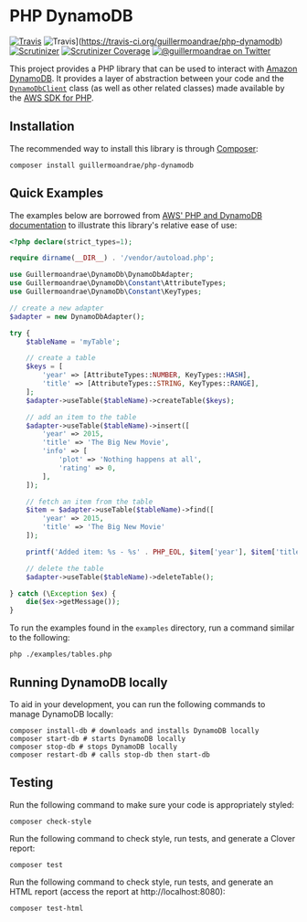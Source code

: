 # PHP DynamoDB
[![Travis](https://img.shields.io/travis/guillermoandrae/php-dynamodb.svg?style=flat-square)](https://travis-ci.org/guillermoandrae/php-dynamodb) ![Travis](https://img.shields.io/travis/php-v/guillermoandrae/php-dynamodb.svg?style=flat-square)](https://travis-ci.org/guillermoandrae/php-dynamodb) [![Scrutinizer](https://img.shields.io/scrutinizer/g/guillermoandrae/php-dynamodb.svg?style=flat-square)](https://scrutinizer-ci.com/g/guillermoandrae/php-dynamodb/) [![Scrutinizer Coverage](https://img.shields.io/scrutinizer/coverage/g/guillermoandrae/php-dynamodb.svg?style=flat-square)](https://scrutinizer-ci.com/g/guillermoandrae/php-dynamodb/)
 [![@guillermoandrae on Twitter](http://img.shields.io/badge/twitter-%40guillermoandrae-blue.svg?style=flat-square)](https://twitter.com/guillermoandrae)

This project provides a PHP library that can be used to interact with [Amazon DynamoDB](https://aws.amazon.com/dynamodb/). It provides a layer of abstraction between your code and the [`DynamoDbClient`](https://docs.aws.amazon.com/aws-sdk-php/v3/api/class-Aws.DynamoDb.DynamoDbClient.html) class (as well as other related classes) made available by the [AWS SDK for PHP](https://github.com/aws/aws-sdk-php). 

## Installation
The recommended way to install this library is through [Composer](https://getcomposer.org/):
```
composer install guillermoandrae/php-dynamodb
```

## Quick Examples
The examples below are borrowed from [AWS' PHP and DynamoDB documentation](https://docs.aws.amazon.com/amazondynamodb/latest/developerguide/GettingStarted.PHP.html) to illustrate this library's relative ease of use:
```php
<?php declare(strict_types=1);

require dirname(__DIR__) . '/vendor/autoload.php';

use Guillermoandrae\DynamoDb\DynamoDbAdapter;
use Guillermoandrae\DynamoDb\Constant\AttributeTypes;
use Guillermoandrae\DynamoDb\Constant\KeyTypes;

// create a new adapter
$adapter = new DynamoDbAdapter();

try {
    $tableName = 'myTable';

    // create a table
    $keys = [
        'year' => [AttributeTypes::NUMBER, KeyTypes::HASH],
        'title' => [AttributeTypes::STRING, KeyTypes::RANGE],
    ];
    $adapter->useTable($tableName)->createTable($keys);

    // add an item to the table
    $adapter->useTable($tableName)->insert([
        'year' => 2015,
        'title' => 'The Big New Movie',
        'info' => [
            'plot' => 'Nothing happens at all',
            'rating' => 0,
        ],
    ]);

    // fetch an item from the table
    $item = $adapter->useTable($tableName)->find([
        'year' => 2015,
        'title' => 'The Big New Movie'
    ]);

    printf('Added item: %s - %s' . PHP_EOL, $item['year'], $item['title']);

    // delete the table
    $adapter->useTable($tableName)->deleteTable();

} catch (\Exception $ex) {
    die($ex->getMessage());
}
```

To run the examples found in the `examples` directory, run a command similar to the following:
```shell script
php ./examples/tables.php
```

## Running DynamoDB locally
To aid in your development, you can run the following commands to manage DynamoDB locally:
```shell script
composer install-db # downloads and installs DynamoDB locally
composer start-db # starts DynamoDB locally
composer stop-db # stops DynamoDB locally
composer restart-db # calls stop-db then start-db
```

## Testing
Run the following command to make sure your code is appropriately styled:
```shell script
composer check-style
```

Run the following command to check style, run tests, and generate a Clover report:
```
composer test
```

Run the following command to check style, run tests, and generate an HTML report (access the report at http://localhost:8080):
```
composer test-html
```
